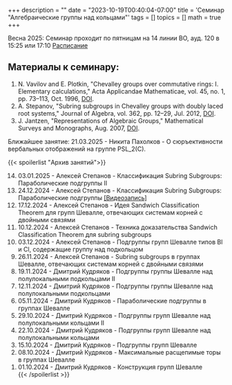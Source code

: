 +++
description = ""
date = "2023-10-19T00:40:04-07:00"
title = 'Семинар "Алгебраические группы над кольцами"'
tags = []
topics = []
math = true
+++

Весна 2025:
Семинар проходит по пятницам на 14 линии ВО, ауд. 120 в 15:25 или 17:10
[Расписание](https://indico.eimi.ru/category/124/)

## Материалы к семинару:

1. N. Vavilov and E. Plotkin, "Chevalley groups over commutative rings: I. Elementary calculations," Acta Applicandae Mathematicae, vol. 45, no. 1, pp. 73–113, Oct. 1996, [DOI](https://doi.org/10.1007/bf00047884).
2. A. Stepanov, "Subring subgroups in Chevalley groups with doubly laced root systems," Journal of Algebra, vol. 362, pp. 12–29, Jul. 2012, [DOI](https://doi.org/10.1016/j.jalgebra.2012.04.007).
3. J. Jantzen, "Representations of Algebraic Groups," Mathematical Surveys and Monographs, Aug. 2007, [DOI](https://doi.org/10.1090/surv/107).


Ближайшее занятие:
21.03.2025 - Никита Пахолков - О сюръективности вербальных отображений на группе PSL_2(C).

{{< spoilerlist "Архив занятий">}}<ol reversed>
  <li>03.01.2025 - Алексей Степанов - Классификация Subring Subgroups: Параболические подгруппы II</li>
  <li>24.12.2024 - Алексей Степанов - Классификация Subring Subgroups: Параболические подгруппы 
  <a href="https://disk.yandex.ru/d/knoQ44wLmGDwwQ/2024-2025%20%D1%83%D1%87%D0%B5%D0%B1%D0%BD%D1%8B%D0%B9%20%D0%B3%D0%BE%D0%B4%20(%D0%BE%D1%81%D0%B5%D0%BD%D0%BD%D0%B8%D0%B9%20%D1%81%D0%B5%D0%BC%D0%B5%D1%81%D1%82%D1%80)/%D0%A0%D0%B0%D0%B7%D0%BD%D0%BE%D0%B5/M2024-12-24_124713_2h5m_202.mp4">
        [Видеозапись]
      </a></li>
  <li>17.12.2024 - Алексей Степанов - Идея Sandwich Classification Theorem для групп Шевалле, отвечающих системам корней с двойными связями</li>
  <li>10.12.2024 - Алексей Степанов - Техника доказательства Sandwich Classification Theorem для subring subgroups</li>
  <li>03.12.2024 - Алексей Степанов - Подгруппы групп Шевалле типов Bl и Cl, содержащие группу над подкольцом</li>
  <li>26.11.2024 - Алексей Степанов - Subring subgroups в группах Шевалле, отвечающих системам корней с двойными связями</li>
  <li>19.11.2024 - Дмитрий Кудряков - Подгруппы группы Шевалле над полулокальными подкольцами II</li>
  <li>12.11.2024 - Дмитрий Кудряков - Подгруппы группы Шевалле над полулокальными подкольцами</li>
  <li>05.11.2024 - Дмитрий Кудряков - Параболические подгруппы в группах Шевалле</li>
  <li>29.10.2024 - Дмитрий Кудряков - Подгруппы групп Шевалле над полулокальными кольцами II</li>
  <li>22.10.2024 - Дмитрий Кудряков - Подгруппы групп Шевалле над полулокальными кольцами</li>
  <li>15.10.2024 - Дмитрий Кудряков - Подгруппы групп Шевалле</li>
  <li>08.10.2024 - Дмитрий Кудряков - Максимальные расщепимые торы в группах Шевалле</li>
  <li>01.10.2024 - Дмитрий Кудряков - Конструкция групп Шевалле</li>
{{< /spoilerlist >}}



<!--  -->